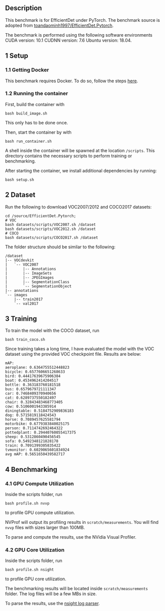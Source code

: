 ## Description
This benchmark is for EfficientDet under PyTorch. The benchmark source is adopted from [toandaominh1997/EfficientDet.Pytorch](https://github.com/toandaominh1997/EfficientDet.Pytorch).

The benchmark is performed using the following software environments CUDA version: 10.1 CUDNN version: 7.6 Ubuntu version: 18.04.

## 1 Setup
### 1.1 Getting Docker
This benchmark requires Docker. To do so, follow the steps [here](https://docs.docker.com/engine/install/).

### 1.2 Running the container
First, build the container with 
```
bash build_image.sh
```
This only has to be done once.

Then, start the container by with
```
bash run_container.sh
```
A shell inside the container will be spawned at the location `/scripts`. This directory contains the necessary scripts to perform training or benchmarking.

After starting the container, we install additional dependencies by running:
```
bash setup.sh
```

## 2 Dataset
Run the following to download VOC2007/2012 and COCO2017 datasets:
```
cd /source/EfficientDet.Pytorch;
# VOC
bash datasets/scripts/VOC2007.sh /dataset
bash datasets/scripts/VOC2012.sh /dataset
# COCO
bash datasets/scripts/COCO2017.sh /dataset
```

The folder structure should be similar to the following:
```
/dataset
|-- VOCdevkit
|   `-- VOC2007
|       |-- Annotations
|       |-- ImageSets
|       |-- JPEGImages
|       |-- SegmentationClass
|       `-- SegmentationObject
|-- annotations
`-- images
    |-- train2017
    `-- val2017
```

## 3 Training
To train the model with the COCO dataset, run
```
bash train_coco.sh
```
Since training takes a long time, I have evaluated the model with the VOC dataset using the provided VOC checkpoint file. Results are below:
```
mAP:
aeroplane: 0.6364755512448823
bicycle: 0.6577606651268633
bird: 0.44417639675906384
boat: 0.4534962414204517
bottle: 0.363183760181518
bus: 0.6579679721111347
car: 0.7468409370940656
cat: 0.6289737550182497
chair: 0.32843483468773405
cow: 0.5106001943385914
diningtable: 0.5184752909836183
dog: 0.5715819118424543
horse: 0.7089457625581794
motorbike: 0.6779383840025175
person: 0.7114742692464322
pottedplant: 0.29440760055417375
sheep: 0.5312860490456545
sofa: 0.5492348121828178
train: 0.7091399305835422
tvmonitor: 0.6029065601834924
avg mAP: 0.5651650439582717
```


## 4 Benchmarking
### 4.1 GPU Compute Utilization
Inside the scripts folder, run
```
bash profile.sh nvvp
```
to profile GPU compute utilization.

NVProf will output its profiling results in `scratch/measurements`. You will find `nvvp` files with sizes larger than 100MB.

To parse and compute the results, use the NVidia Visual Profiler.

### 4.2 GPU Core Utilization
Inside the scripts folder, run
```
bash profile.sh nsight
```
to profile GPU core utilization.

The benchmarking results will be located inside `scratch/measurements` folder. The log files will be a few MBs in size.

To parse the results, use the [nsight log parser](https://github.com/UofT-EcoSystem/DNN-Training-Suite/tree/ybgao-temp/Core-Utilization-Analyzer).
